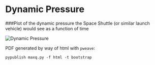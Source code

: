 # Dynamic Pressure
###Plot of the dynamic pressure the Space Shuttle (or similar launch vehicle) would see as a function of time

![Dynamic Pressure](/dynamicpressure/maxq.png?raw=true "Dynamic Pressure")

PDF generated by way of html with `pweave`:

`pypublish maxq.py -f html -t bootstrap`
